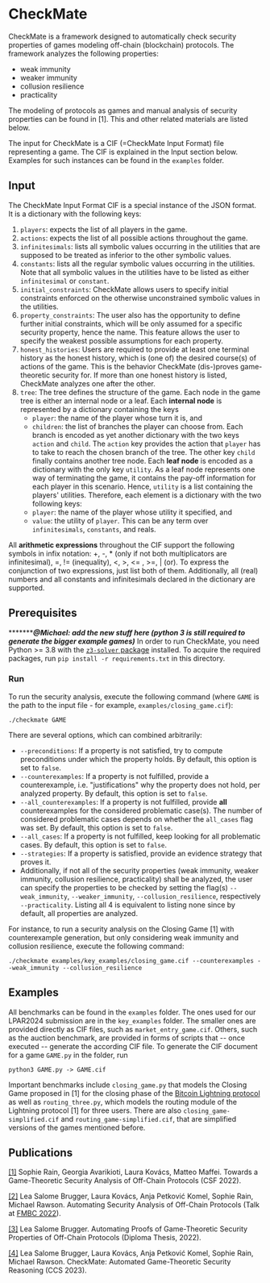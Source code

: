 # CheckMate

CheckMate is a framework designed to automatically check security properties of games modeling off-chain (blockchain) protocols.
The framework analyzes the following properties:

* weak immunity
* weaker immunity
* collusion resilience
* practicality

The modeling of protocols as games and manual analysis of security properties can be found in [1].
This and other related materials are listed below.

The input for CheckMate is a CIF (=CheckMate Input Format) file representing a game. The CIF is explained in the Input section below.
Examples for such instances can be found in the `examples` folder.

## Input

The CheckMate Input Format CIF is a special instance of the JSON format. It is a dictionary with the following keys:

1. `players`: expects the list of all players in the game.
2. `actions`: expects the list of all possible actions throughout the game.
3. `infinitesimals`: lists all symbolic values occurring in the utilities that are supposed to be treated as inferior to the other symbolic values.
4. `constants`: lists all the regular symbolic values occurring in the utilities. Note that all symbolic values in the utilities have to be listed as either `infinitesimal` or `constant`.
5. `initial_constraints`: CheckMate allows users to specify initial constraints enforced on the otherwise unconstrained symbolic values in the utilities.
6. `property_constraints`: The user also has the opportunity to define further initial constraints, which will be only assumed for a specific security property, hence the name. This feature allows the user to specify the weakest possible assumptions for each property.
7. `honest_histories`: Users are required to provide at least one terminal history as the honest history, which is (one of) the desired course(s) of actions of the game. This is the behavior CheckMate (dis-)proves game-theoretic security for. If more than one honest history is listed, CheckMate analyzes one after the other.
8. `tree`:  The tree defines the structure of the game. Each node in the game tree is either an internal node or a leaf. Each **internal node** is represented by a dictionary containing the keys
    * `player`: the name of the player whose turn it is, and
    * `children`: the list of branches the player can choose from. Each branch is encoded as yet another dictionary with the two keys `action` and `child`. The `action` key provides the action that `player` has to take to reach the chosen branch of the tree. The other key `child` finally contains another tree node.
Each **leaf node** is encoded as a dictionary with the only key `utility`. As a leaf node represents one way of terminating the game, it contains the pay-off information for each player in this scenario. Hence, `utility` is a list containing the players' utilities. Therefore, each element is a dictionary with the two following keys:
    * `player`: the name of the player whose utility it specified, and
    * `value`: the utility of `player`. This can be any term over `infinitesimals`, `constants`, and reals.

All **arithmetic expressions** throughout the CIF support the following symbols in infix notation: +, -, * (only if not both multiplicators are infinitesimal), =, != (inequality), <, >, <= , >=, | (or). To express the conjunction of two expressions, just list both of them. Additionally, all (real) numbers and all constants and infinitesimals declared in the dictionary are supported.

## Prerequisites

 **************************@Michael: add the new stuff here (python 3 is still required to generate the bigger example games)******************* 
In order to run CheckMate, you need Python >= 3.8 with the [`z3-solver` package](https://pypi.org/project/z3-solver/) installed.
To acquire the required packages, run `pip install -r requirements.txt` in this directory.

### Run

To run the security analysis, execute the following command (where `GAME` is the path to the input file - for example, `examples/closing_game.cif`):

```
./checkmate GAME
```

There are several options, which can combined arbitrarily:

* `--preconditions`: If a property is not satisfied, try to compute preconditions under which the property holds. By default, this option is set to `false`.
* `--counterexamples`: If a property is not fulfilled, provide a counterexample, i.e. "justifications" why the property does not hold, per analyzed property.  By default, this option is set to `false`.
* `--all_counterexamples`: If a property is not fulfilled, provide **all** counterexamples for the considered problematic case(s). The number of considered problematic cases depends on whether the `all_cases` flag was set. By default, this option is set to `false`.
* `--all_cases`: If a property is not fulfilled, keep looking for all problematic cases. By default, this option is set to `false`.
* `--strategies`: If a property is satisfied, provide an evidence strategy that proves it.
* Additionally, if not all of the security properties (weak immunity, weaker immunity, collusion resilience, practicality) shall be analyzed, the user can specify the properties to be checked by setting the flag(s) `--weak_immunity`, `--weaker_immunity`, `--collusion_resilience`, respectively `--practicality`. Listing all 4 is equivalent to listing none since by default, all properties are analyzed.

For instance, to run a security analysis on the Closing Game [1] with counterexample generation, but only considering weak immunity and collusion resilience, execute the following command:

```
./checkmate examples/key_examples/closing_game.cif --counterexamples --weak_immunity --collusion_resilience
```

## Examples

All benchmarks can be found in the `examples` folder. The ones used for our LPAR2024 submission are in the `key_examples` folder.
The smaller ones are provided directly as CIF files, such as `market_entry_game.cif`. Others, such as the auction benchmark, are provided in forms of scripts that -- once executed -- generate the according CIF file. To generate the CIF document for a game `GAME.py` in the folder, run

```
python3 GAME.py -> GAME.cif
```

Important benchmarks include `closing_game.py` that models the Closing Game proposed in [1] for the closing phase of the [Bitcoin Lightning protocol](https://lightning.network/lightning-network-paper.pdf) as well as `routing_three.py`, which models the routing module of the Lightning protocol [1] for three users. There are also `closing_game-simplified.cif` and  `routing_game-simplified.cif`, that are simplified versions of the games mentioned before.

## Publications

[[1]](https://doi.org/10.48550/arXiv.2109.07429) Sophie Rain, Georgia Avarikioti, Laura Kovács, Matteo Maffei.
Towards a Game-Theoretic Security Analysis of Off-Chain Protocols (CSF 2022).

[[2]](https://easychair.org/smart-program/FLoC2022/FMBC-2022-08-11.html#talk:201081) Lea Salome Brugger, Laura Kovács, Anja Petković Komel, Sophie Rain, Michael Rawson.
Automating Security Analysis of Off-Chain Protocols (Talk at [FMBC 2022](https://fmbc.gitlab.io/2022/)).

[[3]](https://doi.org/10.34726/hss.2022.104340) Lea Salome Brugger.
Automating Proofs of Game-Theoretic Security Properties of Off-Chain Protocols (Diploma Thesis, 2022).

[[4]](https://dl.acm.org/doi/10.1145/3576915.3623183) Lea Salome Brugger, Laura Kovács, Anja Petković Komel, Sophie Rain, Michael Rawson.
CheckMate: Automated Game-Theoretic Security Reasoning (CCS 2023).
